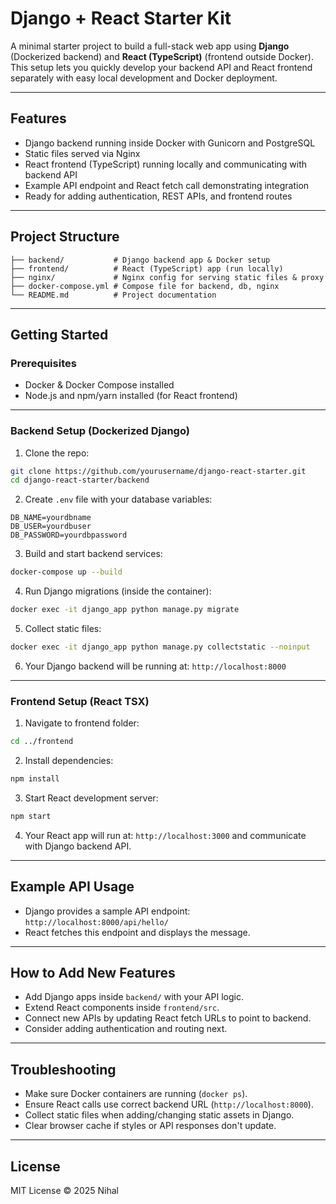 # Django + React Starter Kit

A minimal starter project to build a full-stack web app using **Django** (Dockerized backend) and **React (TypeScript)** (frontend outside Docker). This setup lets you quickly develop your backend API and React frontend separately with easy local development and Docker deployment.

---

## Features

* Django backend running inside Docker with Gunicorn and PostgreSQL
* Static files served via Nginx
* React frontend (TypeScript) running locally and communicating with backend API
* Example API endpoint and React fetch call demonstrating integration
* Ready for adding authentication, REST APIs, and frontend routes

---

## Project Structure

```
├── backend/           # Django backend app & Docker setup
├── frontend/          # React (TypeScript) app (run locally)
├── nginx/             # Nginx config for serving static files & proxy
├── docker-compose.yml # Compose file for backend, db, nginx
└── README.md          # Project documentation
```

---

## Getting Started

### Prerequisites

* Docker & Docker Compose installed
* Node.js and npm/yarn installed (for React frontend)

---

### Backend Setup (Dockerized Django)

1. Clone the repo:

```bash
git clone https://github.com/yourusername/django-react-starter.git
cd django-react-starter/backend
```

2. Create `.env` file with your database variables:

```env
DB_NAME=yourdbname
DB_USER=yourdbuser
DB_PASSWORD=yourdbpassword
```

3. Build and start backend services:

```bash
docker-compose up --build
```

4. Run Django migrations (inside the container):

```bash
docker exec -it django_app python manage.py migrate
```

5. Collect static files:

```bash
docker exec -it django_app python manage.py collectstatic --noinput
```

6. Your Django backend will be running at: `http://localhost:8000`

---

### Frontend Setup (React TSX)

1. Navigate to frontend folder:

```bash
cd ../frontend
```

2. Install dependencies:

```bash
npm install
```

3. Start React development server:

```bash
npm start
```

4. Your React app will run at: `http://localhost:3000` and communicate with Django backend API.

---

## Example API Usage

* Django provides a sample API endpoint: `http://localhost:8000/api/hello/`
* React fetches this endpoint and displays the message.

---

## How to Add New Features

* Add Django apps inside `backend/` with your API logic.
* Extend React components inside `frontend/src`.
* Connect new APIs by updating React fetch URLs to point to backend.
* Consider adding authentication and routing next.

---

## Troubleshooting

* Make sure Docker containers are running (`docker ps`).
* Ensure React calls use correct backend URL (`http://localhost:8000`).
* Collect static files when adding/changing static assets in Django.
* Clear browser cache if styles or API responses don't update.

---

## License

MIT License © 2025 Nihal
